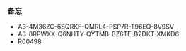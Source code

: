 ### 备忘

- A3-4M36ZC-6SQRKF-QMRL4-PSP7R-T96EQ-8V9SV
- A3-8RPWXX-Q6NHTY-QYTMB-BZ6TE-B2DKT-XMKD6
- R00498

